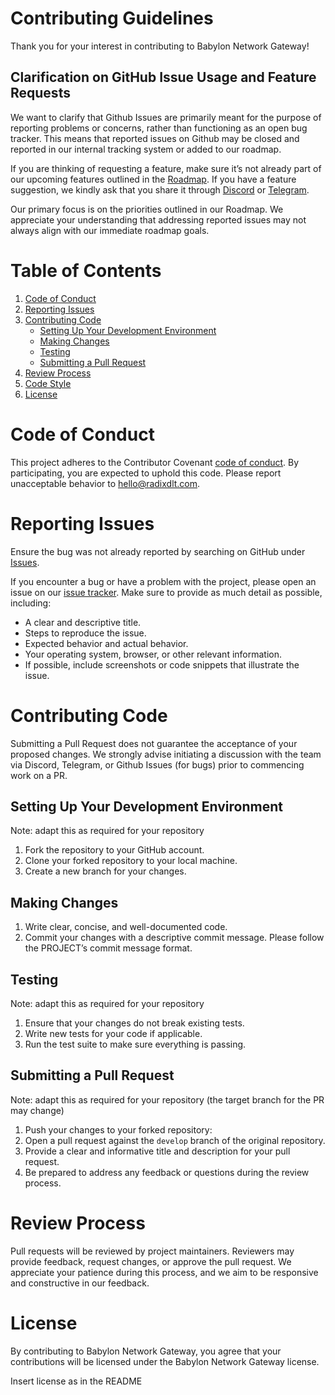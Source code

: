 # Contributing Guidelines

Thank you for your interest in contributing to Babylon Network Gateway! 

## Clarification on GitHub Issue Usage and Feature Requests

We want to clarify that Github Issues are primarily meant for the purpose of reporting problems or concerns, rather than functioning as an open bug tracker. This means that reported issues on Github may be closed and reported in our internal tracking system or added to our roadmap. 

If you are thinking of requesting a feature, make sure it’s not already part of our upcoming features outlined in the [Roadmap](https://docs.radixdlt.com/docs/roadmap). If you have a feature suggestion, we kindly ask that you share it through [Discord](http://discord.gg/radixdlt) or [Telegram](https://t.me/RadixDevelopers).

Our primary focus is on the priorities outlined in our Roadmap. We appreciate your understanding that addressing reported issues may not always align with our immediate roadmap goals.


# Table of Contents
1. [Code of Conduct](#code-of-conduct)
2. [Reporting Issues](#reporting-issues)
3. [Contributing Code](#contributing-code)
   - [Setting Up Your Development Environment](#setting-up-your-development-environment)
   - [Making Changes](#making-changes)
   - [Testing](#testing)
   - [Submitting a Pull Request](#submitting-a-pull-request)
5. [Review Process](#review-process)
6. [Code Style](#code-style)
7. [License](#license)

# Code of Conduct
This project adheres to the Contributor Covenant [code of conduct](CODE_OF_CONDUCT.md).
By participating, you are expected to uphold this code.
Please report unacceptable behavior to [hello@radixdlt.com](mailto:hello@radixdlt.com).

# Reporting Issues
Ensure the bug was not already reported by searching on GitHub under [Issues](https://github.com/radixdlt/babylon-gateway/issues).

If you encounter a bug or have a problem with the project, please open an issue on our [issue tracker](https://github.com/radixdlt/babylon-gateway/issues). Make sure to provide as much detail as possible, including:

- A clear and descriptive title.
- Steps to reproduce the issue.
- Expected behavior and actual behavior.
- Your operating system, browser, or other relevant information.
- If possible, include screenshots or code snippets that illustrate the issue.


# Contributing Code

Submitting a Pull Request does not guarantee the acceptance of your proposed changes. We strongly advise initiating a discussion with the team via Discord, Telegram, or Github Issues (for bugs) prior to commencing work on a PR.

## Setting Up Your Development Environment

Note: adapt this as required for your repository

1. Fork the repository to your GitHub account.
2. Clone your forked repository to your local machine.
3. Create a new branch for your changes.

## Making Changes
1. Write clear, concise, and well-documented code.
2. Commit your changes with a descriptive commit message. Please follow the PROJECT’s commit message format.

## Testing
Note: adapt this as required for your repository

1. Ensure that your changes do not break existing tests.
2. Write new tests for your code if applicable.
3. Run the test suite to make sure everything is passing.

## Submitting a Pull Request
Note: adapt this as required for your repository (the target branch for the PR may change)

1. Push your changes to your forked repository:
2. Open a pull request against the `develop` branch of the original repository.
3. Provide a clear and informative title and description for your pull request.
4. Be prepared to address any feedback or questions during the review process.

# Review Process
Pull requests will be reviewed by project maintainers. Reviewers may provide feedback, request changes, or approve the pull request. We appreciate your patience during this process, and we aim to be responsive and constructive in our feedback.


# License
By contributing to Babylon Network Gateway, you agree that your contributions will be licensed under the Babylon Network Gateway license.

Insert license as in the README
